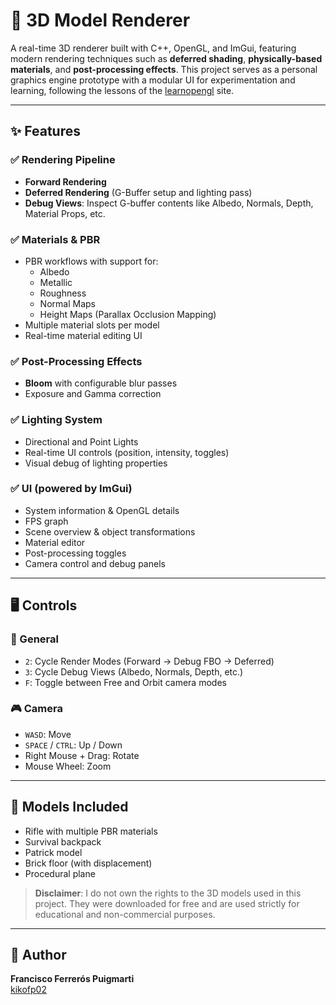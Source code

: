 
# 🧱 3D Model Renderer

A real-time 3D renderer built with C++, OpenGL, and ImGui, featuring modern rendering techniques such as **deferred shading**, **physically-based materials**, and **post-processing effects**. This project serves as a personal graphics engine prototype with a modular UI for experimentation and learning, following the lessons of the [learnopengl](https://learnopengl.com/) site.

---

## ✨ Features

### ✅ Rendering Pipeline
- **Forward Rendering**
- **Deferred Rendering** (G-Buffer setup and lighting pass)
- **Debug Views**: Inspect G-buffer contents like Albedo, Normals, Depth, Material Props, etc.

### ✅ Materials & PBR
- PBR workflows with support for:
  - Albedo
  - Metallic
  - Roughness
  - Normal Maps
  - Height Maps (Parallax Occlusion Mapping)
- Multiple material slots per model
- Real-time material editing UI

### ✅ Post-Processing Effects
- **Bloom** with configurable blur passes
- Exposure and Gamma correction

### ✅ Lighting System
- Directional and Point Lights
- Real-time UI controls (position, intensity, toggles)
- Visual debug of lighting properties

### ✅ UI (powered by ImGui)
- System information & OpenGL details
- FPS graph
- Scene overview & object transformations
- Material editor
- Post-processing toggles
- Camera control and debug panels

---

## 🖥️ Controls

### 🔧 General
- `2`: Cycle Render Modes (Forward → Debug FBO → Deferred)
- `3`: Cycle Debug Views (Albedo, Normals, Depth, etc.)
- `F`: Toggle between Free and Orbit camera modes

### 🎮 Camera
- `WASD`: Move
- `SPACE` / `CTRL`: Up / Down
- Right Mouse + Drag: Rotate
- Mouse Wheel: Zoom

---

## 🧪 Models Included

- Rifle with multiple PBR materials
- Survival backpack
- Patrick model
- Brick floor (with displacement)
- Procedural plane

> **Disclaimer**: I do not own the rights to the 3D models used in this project. They were downloaded for free and are used strictly for educational and non-commercial purposes.

---

## 👤 Author

**Francisco Ferrerós Puigmarti**  
[kikofp02](https://github.com/kikofp02)
